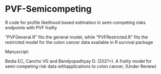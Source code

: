 # PVF-Semicompeting
R code for profile likelihood based estimation in semi-competing risks endpoints with PVF frailty


"PVFGeneral.R" fits the general model, while "PVFRestricted.R" fits the restricted model for the colon cancer data available in R survival package

Manuscript:

Bedia EC, Cancho VG and Bandyopadhyay D. (2021+). A frailty model for semi-competing risk data withapplications to colon cancer, (Under Review) 
